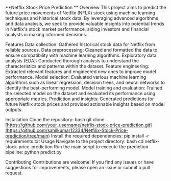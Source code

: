 **Netflix Stock Price Prediction
**
Overview
This project aims to predict the future price movements of Netflix (NFLX) stock using machine learning techniques and historical stock data. By leveraging advanced algorithms and data analysis, we seek to provide valuable insights into potential trends in Netflix's stock market performance, aiding investors and financial analysts in making informed decisions.

Features
Data collection: Gathered historical stock data for Netflix from reliable sources.
Data preprocessing: Cleaned and formatted the data to ensure compatibility with machine learning algorithms.
Exploratory data analysis (EDA): Conducted thorough analysis to understand the characteristics and patterns within the dataset.
Feature engineering: Extracted relevant features and engineered new ones to improve model performance.
Model selection: Evaluated various machine learning algorithms such as linear regression, decision trees, and neural networks to identify the best-performing model.
Model training and evaluation: Trained the selected model on the dataset and evaluated its performance using appropriate metrics.
Prediction and insights: Generated predictions for future Netflix stock prices and provided actionable insights based on model outputs.

Installation
Clone the repository:
bash
git clone [https://github.com/your_username/netflix-stock-price-prediction.git](https://github.com/sahilkumar12334/Netfilix-Stock-Price-prediction/tree/main)
Install the required dependencies:
pip install -r requirements.txt
Usage
Navigate to the project directory:
bash
cd netflix-stock-price-prediction
Run the main script to execute the prediction pipeline:
python predict.py

Contributing
Contributions are welcome! If you find any issues or have suggestions for improvements, please open an issue or submit a pull request.



